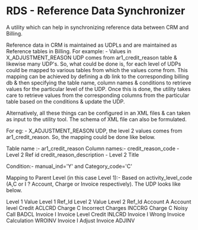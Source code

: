 # RDS - Reference Data Synchronizer
A utility which can help in synchronizing reference data between CRM and Billing.

Reference data in CRM is maintained as UDPLs and are maintained as Reference tables in Billing. 
For example: - Values in X_ADJUSTMENT_REASON UDP comes from ar1_credit_reason table & likewise many UDP's. 
So, what could be done is, for each level of UDPs could be mapped to various tables from which the values come from. 
This mapping can be achieved by defining a db link to the corresponding billing db & then specifying the table name, 
column names & conditions to retrieve values for the particular level of the UDP. 
Once this is done, the utility takes care to retrieve values from the corresponding columns from the particular 
table based on the conditions & update the UDP.

Alternatively, all these things can be configured in an XML files & 
can taken as input to the utility tool. The schema of XML file can also be formulated.

For eg: - X_ADJUSTMENT_REASON UDP, the level 2 values comes from ar1_credit_reason. 
So, the mapping could be done like below.

Table name :-     ar1_credit_reason
Column names:-    credit_reason_code - Level 2 Ref id 
                  credit_reason_description - Level 2 Title

Condition:-       manual_ind='Y' and Category_code='C'

Mapping to Parent Level (in this case Level 1):- 
Based on activity_level_code (A,C or I ? Account, Charge or Invoice respectively). The UDP looks like below.

Level 1 Value  Level 1 Ref_Id 	Level 2 Value	           Level 2 Ref_Id
Account	        A	        Account level Credit	     ACLCRD
Charge	        C	        Incorrect Charges	     INCCRG
Charge	        C	        Noisy Call	             BADCL
Invoice	        I	        Invoice Level Credit	     INLCRD
Invoice	        I	        Wrong Invoice Calculation    WROINV
Invoice	        I	        Adjust Invoice	             ADJINV
